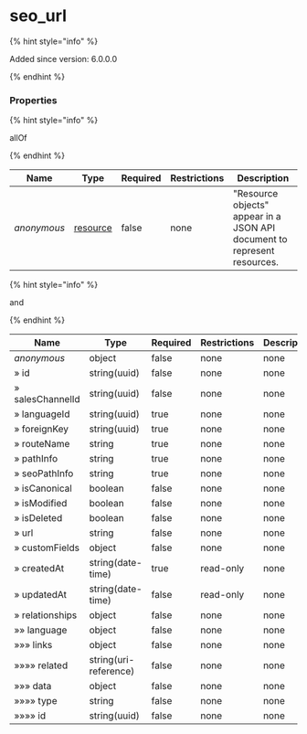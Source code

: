 
# seo_url

{% hint style="info" %}

Added since version: 6.0.0.0

{% endhint %}

### Properties

{% hint style="info" %}

allOf

{% endhint %}

|Name|Type|Required|Restrictions|Description|
|---|---|---|---|---|
|*anonymous*|[resource](/schema/resource)|false|none|"Resource objects" appear in a JSON API document to represent resources.|

{% hint style="info" %}

and

{% endhint %}

|Name|Type|Required|Restrictions|Description|
|---|---|---|---|---|
|*anonymous*|object|false|none|none|
|» id|string(uuid)|false|none|none|
|» salesChannelId|string(uuid)|false|none|none|
|» languageId|string(uuid)|true|none|none|
|» foreignKey|string(uuid)|true|none|none|
|» routeName|string|true|none|none|
|» pathInfo|string|true|none|none|
|» seoPathInfo|string|true|none|none|
|» isCanonical|boolean|false|none|none|
|» isModified|boolean|false|none|none|
|» isDeleted|boolean|false|none|none|
|» url|string|false|none|none|
|» customFields|object|false|none|none|
|» createdAt|string(date-time)|true|read-only|none|
|» updatedAt|string(date-time)|false|read-only|none|
|» relationships|object|false|none|none|
|»» language|object|false|none|none|
|»»» links|object|false|none|none|
|»»»» related|string(uri-reference)|false|none|none|
|»»» data|object|false|none|none|
|»»»» type|string|false|none|none|
|»»»» id|string(uuid)|false|none|none|
